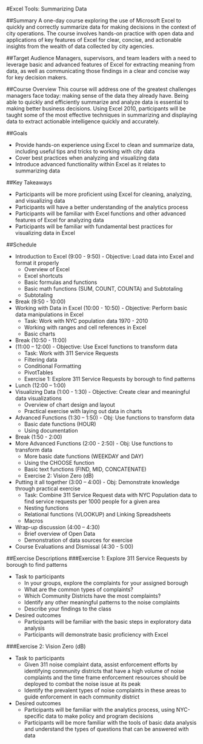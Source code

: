 #Excel Tools: Summarizing Data

##Summary
A one-day course exploring the use of Microsoft Excel to quickly and correctly summarize data for making decisions in the context of city operations. The course involves hands-on practice with open data and applications of key features of Excel for clear, concise, and actionable insights from the wealth of data collected by city agencies.

##Target Audience
Managers, supervisors, and team leaders with a need to leverage basic and advanced features of Excel for extracting meaning from data, as well as communicating those findings in a clear and concise way for key decision makers.

##Course Overview
This course will address one of the greatest challenges managers face today: making sense of the data they already have.  Being able to quickly and efficiently summarize and analyze data is essential to making better business decisions.  Using Excel 2010, participants will be taught some of the most effective techniques in summarizing and displaying data to extract actionable intelligence quickly and accurately.  

##Goals
+ Provide hands-on experience using Excel to clean and summarize data, including useful tips and tricks to working with city data
+ Cover best practices when analyzing and visualizing data
+ Introduce advanced functionality within Excel as it relates to summarizing data

##Key Takeaways
+ Participants will be more proficient using Excel for cleaning, analyzing, and visualizing data
+ Participants will have a better understanding of the analytics process
+ Participants will be familiar with Excel functions and other advanced features of Excel for analyzing data
+ Participants will be familiar with fundamental best practices for visualizing data in Excel

##Schedule
+ Introduction to Excel (9:00 - 9:50) - Objective: Load data into Excel and format it properly
    + Overview of Excel
    + Excel shortcuts
    + Basic formulas and functions
    + Basic math functions (SUM, COUNT, COUNTA) and Subtotaling
    + Subtotaling
+ Break (9:50 - 10:00)
+ Working with Data in Excel (10:00 - 10:50) - Objective: Perform basic data manipulations in Excel
    + Task: Work with NYC population data 1970 - 2010
    + Working with ranges and cell references in Excel
    + Basic charts
+ Break (10:50 - 11:00)
+ (11:00 – 12:00) - Objective: Use Excel functions to transform data
    + Task: Work with 311 Service Requests
    + Filtering data
    + Conditional Formatting
    + PivotTables 
    + Exercise 1: Explore 311 Service Requests by borough to find patterns
+ Lunch (12:00 – 1:00)
+ Visualizing Data (1:00 - 1:30) - Objective: Create clear and meaningful data visualizations
    + Overview of chart design and layout
    + Practical exercise with laying out data in charts
+ Advanced Functions (1:30 – 1:50) - Obj: Use functions to transform data 
    + Basic date functions (HOUR)
    + Using documentation
+ Break (1:50 - 2:00)
+ More Advanced Functions (2:00 - 2:50) - Obj: Use functions to transform data
    + More basic date functions (WEEKDAY and DAY)
    + Using the CHOOSE function
    + Basic text functions (FIND, MID, CONCATENATE)
    + Exercise 2: Vision Zero (dB)
+ Putting it all together (3:00 – 4:00) - Obj: Demonstrate knowledge through practical exercise
    + Task: Combine 311 Service Request data with NYC Population data to find service requests per 1000 people for a given area
    + Nesting functions
    + Relational functions (VLOOKUP) and Linking Spreadsheets
    + Macros
+ Wrap-up discussion (4:00 – 4:30)
    + Brief overview of Open Data
    + Demonstration of data sources for exercise
+ Course Evaluations and Dismissal (4:30 - 5:00)

##Exercise Descriptions
###Exercise 1: Explore 311 Service Requests by borough to find patterns
+ Task to participants
    + In your groups, explore the complaints for your assigned borough
    + What are the common types of complaints?
    + Which Community Districts have the most complaints?
    + Identify any other meaningful patterns to the noise complaints
    + Describe your findings to the class
+ Desired outcomes
    + Participants will be familiar with the basic steps in exploratory data analysis 
    + Participants will demonstrate basic proficiency with Excel

###Exercise 2: Vision Zero (dB)
+ Task to participants
    + Given 311 noise complaint data, assist enforcement efforts by identifying community districts that have a high volume of noise complaints and the time frame enforcement resources should be deployed to combat the noise issue at its peak
    + Identify the prevalent types of noise complaints in these areas to guide enforcement in each community district
+ Desired outcomes
    + Participants will be familiar with the analytics process, using NYC-specific data to make policy and program decisions 
    + Participants will be more familiar with the tools of basic data analysis and understand the types of questions that can be answered with data